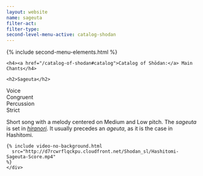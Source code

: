 ```yaml
---
layout: website
name: sageuta
filter-act:
filter-type:
second-level-menu-active: catalog-shodan
---
```


{% include second-menu-elements.html %}

<main class="page-content">
  <div class="text-container">

    <h4><a href="/catalog-of-shodan#catalog">Catalog of Shōdan:</a> Main Chants</h4>

    <h2>Sageuta</h2>

  <div class="introductory-table">
    <div class="introductory-table__element">
      <div class="introductory-table__term">Voice</div>
      <div class="introductory-table__definition">Congruent</div>
    </div>
    <div class="introductory-table__element">
      <div class="introductory-table__term">Percussion</div>
      <div class="introductory-table__definition">Strict</div>
    </div>
  </div>

  <p>Short song with a melody centered on Medium and Low pitch. The <em>sageuta</em> is set in <a href="/music/voices#Hiranori"><em>hiranori</em></a>. It usually precedes an <em>ageuta</em>, as it is the case in Hashitomi.</p>

    {% include video-no-background.html
      src="http://d7rcwrflqckpu.cloudfront.net/Shodan_sl/Hashitomi-Sageuta-Score.mp4"
    %}
    </div>

</main>

